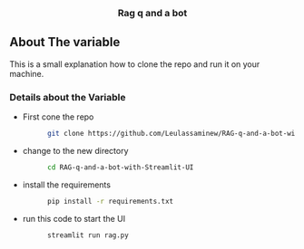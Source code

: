 <a name="readme-top"></a>
<br />
<div align="center">
<h3 align="center"> Rag q and a bot</h3>


</div>

## About The variable

  This is a small explanation how to clone the repo and run it on your machine.

### Details about the Variable
* First cone the repo
   ```sh
         git clone https://github.com/Leulassaminew/RAG-q-and-a-bot-with-Streamlit-UI.git
   ```  
* change to the new directory
   ```sh
         cd RAG-q-and-a-bot-with-Streamlit-UI
   ```
* install the requirements
   ```sh
         pip install -r requirements.txt
   ```
* run this code to start the UI
   ```sh
         streamlit run rag.py
   ```  

